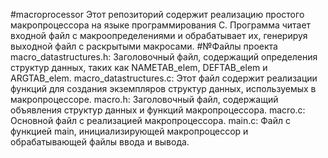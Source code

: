 ﻿#macroprocessor
Этот репозиторий содержит реализацию простого макропроцессора на языке программирования C. Программа читает входной файл с макроопределениями и обрабатывает их, генерируя выходной файл с раскрытыми макросами.
#№Файлы проекта
macro_datastructures.h: Заголовочный файл, содержащий определения структур данных, таких как NAMETAB_elem, DEFTAB_elem и ARGTAB_elem.
macro_datastructures.c: Этот файл содержит реализации функций для создания экземпляров структур данных, используемых в макропроцессоре.
macro.h: Заголовочный файл, содержащий объявления структур данных и функций макропроцессора.
macro.c: Основной файл с реализацией макропроцессора.
main.c: Файл с функцией main, инициализирующей макропроцессор и обрабатывающей файлы ввода и вывода.

